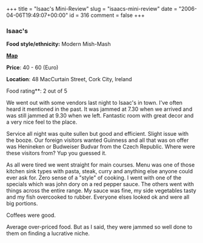 +++
title = "Isaac's Mini-Review"
slug = "isaacs-mini-review"
date = "2006-04-06T19:49:07+00:00"
id = 316
comment = false
+++

### Isaac's
**Food style/ethnicity:** Modern Mish-Mash

**[Map](http://local.live.com/?v=2&sp=aN.51.901569_-8.467777_Isaac%27s%20Restaurant_48%20MacCurtain%20Street)**

**Price**: 40 - 60 (Euro)

**Location**: 48 MacCurtain Street, Cork City, Ireland

Food rating**: 2 out of 5

We went out with some vendors last night to Isaac's in town. I've often heard it mentioned in the past. It was jammed at 7.30 when we arrived and was still jammed at 9.30 when we left. Fantastic room with great decor and a very nice feel to the place.

Service all night was quite sullen but good and efficient. Slight issue with the booze. Our foreign visitors wanted Guinness and all that was on offer was Henineken or Budweiser Budvar from the Czech Republic. Where were these visitors from? Yup you guessed it.

As all were tired we went straight for main courses. Menu was one of those kitchen sink types with pasta, steak, curry and anything else anyone could ever ask for. Zero sense of a "style" of cooking. I went with one of the specials which was john dory on a red pepper sauce. The others went with things across the entire range. My sauce was fine, my side vegetables tasty and my fish overcooked to rubber. Everyone elses looked ok and were all big portions.

Coffees were good.

Average over-priced food. But as I said, they were jammed so well done to them on finding a lucrative niche.

